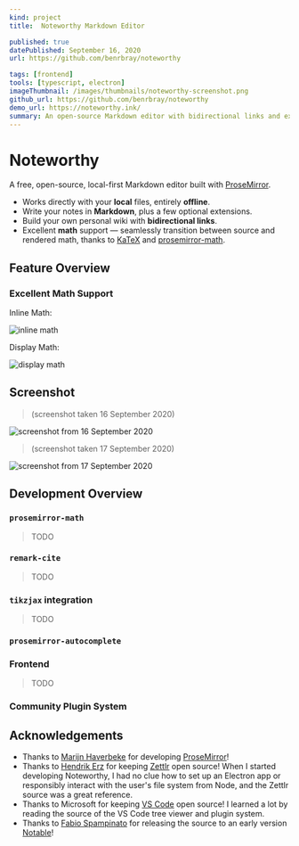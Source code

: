 ```yaml
---
kind: project
title:  Noteworthy Markdown Editor

published: true
datePublished: September 16, 2020
url: https://github.com/benrbray/noteworthy

tags: [frontend]
tools: [typescript, electron]
imageThumbnail: /images/thumbnails/noteworthy-screenshot.png
github_url: https://github.com/benrbray/noteworthy
demo_url: https://noteworthy.ink/
summary: An open-source Markdown editor with bidirectional links and excellent math support!
---
```


# Noteworthy

A free, open-source, local-first Markdown editor built with [ProseMirror](https://prosemirror.net/).

* Works directly with your **local** files, entirely **offline**.
* Write your notes in **Markdown**, plus a few optional extensions.
* Build your own personal wiki with **bidirectional links**.
* Excellent **math** support — seamlessly transition between source and rendered math, thanks to [KaTeX](https://katex.org/) and [prosemirror-math](https://github.com/benrbray/prosemirror-math).

## Feature Overview

### Excellent Math Support

Inline Math:

![inline math](/images/prosemirror-math/prosemirror-math_inline.gif)

Display Math:

![display math](/images/prosemirror-math/prosemirror-math_display.gif)

## Screenshot

> (screenshot taken 16 September 2020)

![screenshot from 16 September 2020](/images/noteworthy/noteworthy_16sept2020.png)

> (screenshot taken 17 September 2020)

![screenshot from 17 September 2020](/images/noteworthy/noteworthy_17sept2020.png)

## Development Overview

### `prosemirror-math`

> TODO

### `remark-cite`

> TODO

### `tikzjax` integration

> TODO

### `prosemirror-autocomplete`

### Frontend

> TODO

### Community Plugin System


## Acknowledgements

* Thanks to [Marijn Haverbeke](https://marijnhaverbeke.nl/) for developing [ProseMirror](https://prosemirror.net/)!
* Thanks to [Hendrik Erz](https://github.com/nathanlesage) for keeping [Zettlr](https://github.com/Zettlr/Zettlr) open source!  When I started developing Noteworthy, I had no clue how to set up an Electron app or responsibly interact with the user's file system from Node, and the Zettlr source was a great reference.
* Thanks to Microsoft for keeping [VS Code](https://github.com/Microsoft/vscode) open source!  I learned a lot by reading the source of the VS Code tree viewer and plugin system.
* Thanks to [Fabio Spampinato](https://fabiospampinato.com/) for releasing the source to an early version [Notable](https://github.com/notable/notable)!